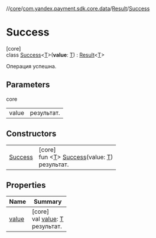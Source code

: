 //[core](../../../../index.md)/[com.yandex.payment.sdk.core.data](../../index.md)/[Result](../index.md)/[Success](index.md)

# Success

[core]\
class [Success](index.md)<[T](index.md)>(**value**: [T](index.md)) : [Result](../index.md)<[T](index.md)> 

Операция успешна.

## Parameters

core

| | |
|---|---|
| value | результат. |

## Constructors

| | |
|---|---|
| [Success](-success.md) | [core]<br>fun <[T](index.md)> [Success](-success.md)(value: [T](index.md))<br>результат. |

## Properties

| Name | Summary |
|---|---|
| [value](value.md) | [core]<br>val [value](value.md): [T](index.md)<br>результат. |
